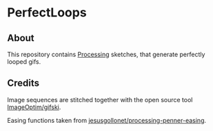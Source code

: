 # PerfectLoops

## About

This repository contains [Processing](https://processing.org/) sketches, that generate perfectly looped gifs.

## Credits

Image sequences are stitched together with the open source tool [ImageOptim/gifski](https://github.com/ImageOptim/gifski).

Easing functions taken from [jesusgollonet/processing-penner-easing](jesusgollonet/processing-penner-easing).

